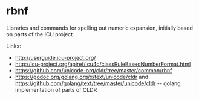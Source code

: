# rbnf

Libraries and commands for spelling out numeric expansion, initially based on parts of the ICU project.

Links:
* http://userguide.icu-project.org/
* http://icu-project.org/apiref/icu4c/classRuleBasedNumberFormat.html
* https://github.com/unicode-org/cldr/tree/master/common/rbnf
* https://godoc.org/golang.org/x/text/unicode/cldr and https://github.com/golang/text/tree/master/unicode/cldr -- golang implementation of parts of CLDR
